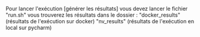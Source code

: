 Pour lancer l'exécution [générer les résultats] vous devez lancer le fichier "run.sh"
vous trouverez les résultats dans le dossier :
   "docker_results" (résultats de l'exécution sur docker)
   "nv_results" (résultats de l'exécution en local sur pycharm)
